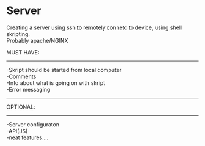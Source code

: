 # Server
Creating a server using ssh to remotely connetc to device, using shell skripting.<br />
Probably apache/NGINX<br />

MUST HAVE:<br />
______________________________________________
-Skript should be started from local computer<br />
-Comments<br />
-Info about what is going on with skript<br />
-Error messaging <br />
______________________________________________
OPTIONAL:<br />
______________________________________________
-Server configuraton<br />
-API(JS)<br />
-neat features....<br />


